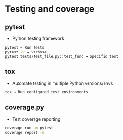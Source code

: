 # Testing and coverage

## pytest

- Python testing framework

```bash
pytest → Run tests
pytest -v → Verbose
pytest tests/test_file.py::test_func → Specific test
```

## tox

- Automate testing in multiple Python versions/envs

```bash
tox → Run configured test environments
```

## coverage.py

- Test coverage reporting

```bash
coverage run -m pytest
coverage report -m
```
